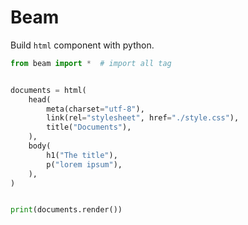 # Beam

Build `html` component with python.

```python
from beam import *  # import all tag


documents = html(
    head(
        meta(charset="utf-8"),
        link(rel="stylesheet", href="./style.css"),
        title("Documents"),
    ),
    body(
        h1("The title"),
        p("lorem ipsum"),
    ),
)


print(documents.render())
```